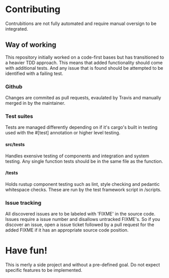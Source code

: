 # Contributing

Contrubitions are not fully automated and require manual oversign to be integrated.

## Way of working

This repository initially worked on a code-first bases but has transitioned to a heavier TDD approach. This means that added functionality should come with additional tests. And any issue that is found should be attempted to be identified with a failing test.

### Github

Changes are commited as pull requests, evaulated by Travis and manually merged in by the maintainer.

### Test suites

Tests are managed differently depending on if it's cargo's built in testing used with the #[test] annotation or higher level testing.

#### src/tests

Handles exensive testing of components and integration and system testing.
Any single function tests should be in the same file as the function.

#### /tests

Holds rustup component testing such as lint, style checking and pedantic whitespace checks.
These are run by the test framework script in /scripts.

### Issue tracking

All discovered issues are to be labeled with 'FIXME' in the source code. Issues require a issue number and disallows untracked FIXME's. So if you discover an issue, open a issue ticket followed by a pull request for the added FIXME if it has an appropriate source code position.

# Have fun!

This is merly a side project and without a pre-defined goal. Do not expect specific features to be implemented.

